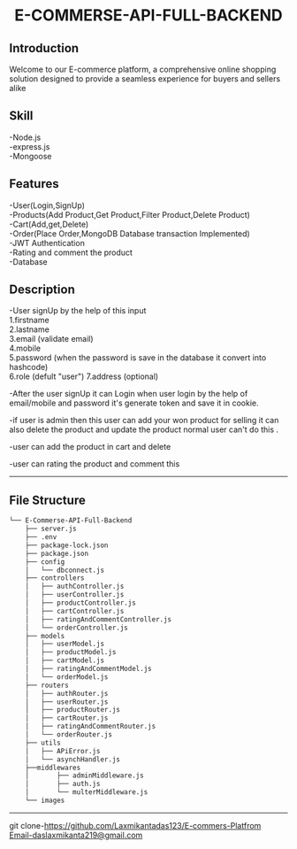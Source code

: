 <p align="center">
    <h1 align="center">E-COMMERSE-API-FULL-BACKEND</h1>
</p>

 ##  Introduction
<p>Welcome to our E-commerce platform, a comprehensive online shopping solution designed to provide a seamless experience for buyers and sellers alike</p>

## Skill
-Node.js<br>
-express.js<br>
-Mongoose





##  Features
-User(Login,SignUp)<br>
-Products(Add Product,Get Product,Filter Product,Delete Product)<br>
-Cart(Add,get,Delete) <br>
-Order(Place Order,MongoDB Database transaction Implemented)<br>
-JWT Authentication<br>
-Rating and comment the product<br>
-Database<br>


## Description 

-User signUp by the help of this input<br>
    1.firstname<br>
    2.lastname<br>
    3.email (validate email)<br>
    4.mobile<br>
    5.password (when the password is save in the database it convert into hashcode)<br>
    6.role (defult "user")
    7.address (optional)<br>

-After the user signUp it can  Login  when user login by the help of email/mobile and password it's generate token and save it in cookie.<br>

-if user is admin then this user can add your won product for selling it can also delete the product and update the product normal user can't do this .<br>

-user can add the product in cart and delete <br>

-user can rating the product and comment this





---
##  File Structure

```sh
└── E-Commerse-API-Full-Backend
    ├── server.js
    ├── .env
    ├── package-lock.json
    ├── package.json
    ├── config
    │   └── dbconnect.js
    ├── controllers
    │   ├── authController.js
    │   ├── userController.js
    │   ├── productController.js
    │   ├── cartController.js
    │   ├── ratingAndCommentController.js
    │   └── orderController.js
    ├── models
    │   ├── userModel.js
    │   ├── productModel.js
    │   ├── cartModel.js
    │   ├── ratingAndCommentModel.js
    │   └── orderModel.js
    ├── routers
    │   ├── authRouter.js
    │   ├── userRouter.js
    │   ├── productRouter.js
    │   ├── cartRouter.js
    │   ├── ratingAndCommentRouter.js
    │   └── orderRouter.js
    ├── utils
    │   ├── APiError.js
    │   └── asynchHandler.js
    ├──middlewares
    │       ├── adminMiddleware.js
    │       ├── auth.js
    │       └── multerMiddleware.js
    └── images
```
---

git clone-https://github.com/Laxmikantadas123/E-commers-Platfrom <br>
Email-daslaxmikanta219@gmail.com